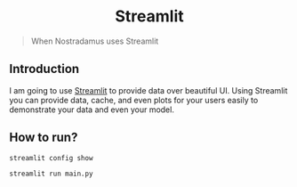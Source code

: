 <h1 align="center"> Streamlit </h1>

> When Nostradamus uses Streamlit

## Introduction

I am going to use [Streamlit](https://streamlit.io/) to provide data over beautiful UI.
Using Streamlit you can provide data, cache, and even plots for your users easily to demonstrate your data and even your model.

## How to run?

```bash
streamlit config show

streamlit run main.py
```
